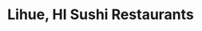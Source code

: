 ---
layout: city
title: Lihue, HI Sushi Restaurants
permalink: /hawaii/lihue/
stateAbbr: HI
stateName: Hawaii
cityName: Lihue
---